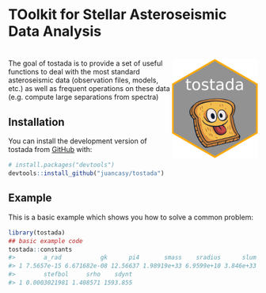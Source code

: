 
<!-- README.md is generated from README.Rmd. Please edit that file -->

# TOolkit for Stellar Asteroseismic Data Analysis

<!-- badges: start -->

# <img src="man/figures/logo.png" style="float:right; height:200px;" />

<!-- badges: end -->

The goal of tostada is to provide a set of useful functions to deal with
the most standard asteroseismic data (observation files, models, etc.)
as well as frequent operations on these data (e.g. compute large
separations from spectra)

## Installation

You can install the development version of tostada from
[GitHub](https://github.com/) with:

``` r
# install.packages("devtools")
devtools::install_github("juancasy/tostada")
```

## Example

This is a basic example which shows you how to solve a common problem:

``` r
library(tostada)
## basic example code
tostada::constants
#>        a_rad           gk      pi4       smass    sradius      slum
#> 1 7.5657e-15 6.671682e-08 12.56637 1.98919e+33 6.9599e+10 3.846e+33
#>        stefbol     srho    sdynt
#> 1 0.0003021981 1.408571 1593.855
```

<!-- You'll still need to render `README.Rmd` regularly, to keep `README.md` up-to-date. `devtools::build_readme()` is handy for this. You could also use GitHub Actions to re-render `README.Rmd` every time you push. An example workflow can be found here: <https://github.com/r-lib/actions/tree/v1/examples>. -->
<!-- You can also embed plots, for example: -->
<!-- ```{r pressure, echo = FALSE} -->
<!-- plot(pressure) -->
<!-- ``` -->
<!-- In that case, don't forget to commit and push the resulting figure files, so they display on GitHub and CRAN. -->
